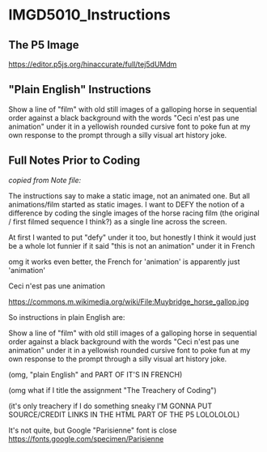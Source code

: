 # IMGD5010_Instructions

## The P5 Image

https://editor.p5js.org/hinaccurate/full/tej5dUMdm

## "Plain English" Instructions

Show a line of "film" with old still images of a galloping horse in sequential order against a black background with the words "Ceci n'est pas une animation" under it in a yellowish rounded cursive font to poke fun at my own response to the prompt through a silly visual art history joke.

## Full Notes Prior to Coding

_copied from Note file:_

The instructions say to make a static image, not an animated one. But all animations/film started as static images. I want to DEFY the notion of a difference by coding the single images of the horse racing film (the original / first filmed sequence I think?) as a single line across the screen. 

At first I wanted to put "defy" under it too, but honestly I think it would just be a whole lot funnier if it said "this is not an animation" under it in French 

omg it works even better, the French for 'animation' is apparently just 'animation' 

Ceci n'est pas une animation 

https://commons.m.wikimedia.org/wiki/File:Muybridge_horse_gallop.jpg

So instructions in plain English are: 

Show a line of "film" with old still images of a galloping horse in sequential order against a black background with the words "Ceci n'est pas une animation" under it in a yellowish rounded cursive font to poke fun at my own response to the prompt through a silly visual art history joke.

(omg, "plain English" and PART OF IT'S IN FRENCH) 

(omg what if I title the assignment "The Treachery of Coding") 

(it's only treachery if I do something sneaky I'M GONNA PUT SOURCE/CREDIT LINKS IN THE HTML PART OF THE P5 LOLOLOLOL) 

It's not quite, but Google "Parisienne" font is close
https://fonts.google.com/specimen/Parisienne

